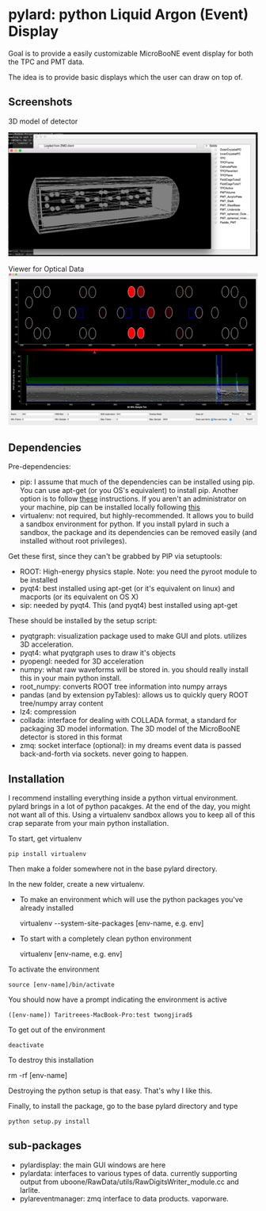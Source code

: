 # pylard: python Liquid Argon (Event) Display

Goal is to provide a easily customizable MicroBooNE event display for both the TPC and PMT data.

The idea is to provide basic displays which the user can draw on top of.

## Screenshots

3D model of detector

![Detector Display Image](https://github.com/twongjirad/pylard/blob/develop/pylard/misc/detectormodel.png)

Viewer for Optical Data
![Optical Data Image](https://github.com/twongjirad/pylard/blob/develop/pylard/misc/example_michel1.png)


## Dependencies

Pre-dependencies:
* pip: I assume that much of the dependencies can be installed using pip.  You can use apt-get (or you OS's equivalent) to install pip. Another option is to follow [these](https://pip.pypa.io/en/stable/installing/) instructions. If you aren't an administrator on your machine, pip can be installed locally following [this](https://forcecarrier.wordpress.com/2013/07/26/installing-pip-virutalenv-in-sudo-free-way/)
* virtualenv: not required, but highly-recommended. It allows you to build a sandbox environment for python. If you install pylard in such a sandbox, the package and its dependencies can be removed easily (and installed without root privileges).

Get these first, since they can't be grabbed by PIP via setuptools:
* ROOT: High-energy physics staple. Note: you need the pyroot module to be installed
* pyqt4: best installed using apt-get (or it's equivalent on linux) and macports (or its equivalent on OS X)
* sip: needed by pyqt4. This (and pyqt4) best installed using apt-get

These should be installed by the setup script:
* pyqtgraph: visualization package used to make GUI and plots. utilizes 3D acceleration.
* pyqt4: what pyqtgraph uses to draw it's objects
* pyopengl: needed for 3D acceleration
* numpy: what raw waveforms will be stored in. you should really install this in your main python install.
* root_numpy: converts ROOT tree information into numpy arrays
* pandas (and by extension pyTables): allows us to quickly query ROOT tree/numpy array content
* lz4: compression
* collada: interface for dealing with COLLADA format, a standard for packaging 3D model information. The 3D model of the MicroBooNE detector is stored in this format
* zmq: socket interface (optional): in my dreams event data is passed back-and-forth via sockets. never going to happen.

## Installation

I recommend installing everything inside a python virtual environment.  pylard brings in a lot of python pacakges. At the end of the day, you might not want all of this. Using a virtualenv sandbox allows you to keep all of this crap separate from your main python installation.

To start, get virtualenv
  
    pip install virtualenv

Then make a folder somewhere not in the base pylard directory.  

In the new folder, create a new virtualenv.
* To make an environment which will use the python packages you've already installed

    virtualenv --system-site-packages [env-name, e.g. env]

* To start with a completely clean python environment 

    virtualenv [env-name, e.g. env]


To activate the environment

    source [env-name]/bin/activate


You should now have a prompt indicating the environment is active

    ([env-name]) Taritreees-MacBook-Pro:test twongjirad$

To get out of the environment

    deactivate

To destroy this installation

   rm -rf [env-name]

Destroying the python setup is that easy. That's why I like this.

Finally, to install the package, go to the base pylard directory and type

    python setup.py install


## sub-packages
* pylardisplay: the main GUI windows are here
* pylardata: interfaces to various types of data. currently supporting output from uboone/RawData/utils/RawDigitsWriter_module.cc and larlite.
* pylareventmanager: zmq interface to data products. vaporware.

